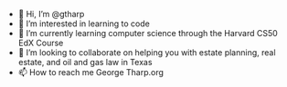 - 👋 Hi, I’m @gtharp
- 👀 I’m interested in learning to code
- 🌱 I’m currently learning computer science through the Harvard CS50 EdX Course
- 💞️ I’m looking to collaborate on helping you with estate planning, real estate, and oil and gas law in Texas
- 📫 How to reach me George Tharp.org

<!---
gtharp/gtharp is a ✨ special ✨ repository because its `README.md` (this file) appears on your GitHub profile.
You can click the Preview link to take a look at your changes.
--->
